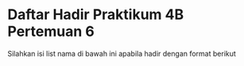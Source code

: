 # Daftar Hadir Praktikum 4B Pertemuan 6
Silahkan isi list nama di bawah ini apabila hadir dengan format berikut


